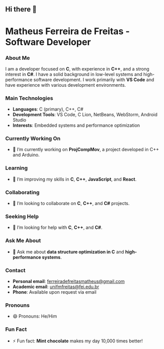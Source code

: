 ## Hi there 👋

# Matheus Ferreira de Freitas - Software Developer

### About Me
I am a developer focused on **C**, with experience in **C++**, and a strong interest in **C#**. I have a solid background in low-level systems and high-performance software development. I work primarily with **VS Code** and have experience with various development environments.

### Main Technologies

- **Languages**: C (primary), C++, C#
- **Development Tools**: VS Code, C Lion, NetBeans, WebStorm, Android Studio
- **Interests**: Embedded systems and performance optimization

### Currently Working On
- 🔭 I’m currently working on **ProjCompMov**, a project developed in C++ and Arduino.

### Learning
- 🌱 I’m improving my skills in **C**, **C++**, **JavaScript**, and **React**.

### Collaborating
- 👯 I’m looking to collaborate on **C**, **C++**, and **C#** projects.

### Seeking Help
- 🤔 I’m looking for help with **C**, **C++**, and **C#**.

### Ask Me About
- 💬 Ask me about **data structure optimization in C** and **high-performance systems**.

### Contact
- **Personal email**: ferreiradefreitasmatheus@gmail.com  
- **Academic email**: unifmfreitas@fei.edu.br  
- **Phone**: Available upon request via email

### Pronouns
- 😄 Pronouns: He/Him

### Fun Fact
- ⚡ Fun fact: **Mint chocolate** makes my day 10,000 times better!
